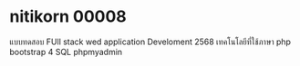 # nitikorn 00008
แบบทดสอบ FUll stack wed application Develoment 2568
เทคโนโลยีที่ใช้ภาษา php bootstrap 4 SQL phpmyadmin

